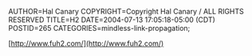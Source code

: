 AUTHOR=Hal Canary
COPYRIGHT=Copyright Hal Canary / ALL RIGHTS RESERVED
TITLE=H2
DATE=2004-07-13 17:05:18-05:00 (CDT)
POSTID=265
CATEGORIES=mindless-link-propagation;

[http://www.fuh2.com/](http://www.fuh2.com/)
